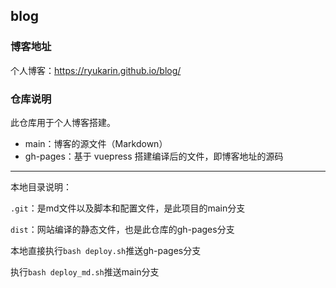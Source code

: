## blog

### 博客地址

个人博客：https://ryukarin.github.io/blog/

### 仓库说明

此仓库用于个人博客搭建。

- main：博客的源文件（Markdown）
- gh-pages：基于 vuepress 搭建编译后的文件，即博客地址的源码

---

本地目录说明：

`.git`：是md文件以及脚本和配置文件，是此项目的main分支

`dist`：网站编译的静态文件，也是此仓库的gh-pages分支

本地直接执行`bash deploy.sh`推送gh-pages分支

执行`bash deploy_md.sh`推送main分支

































